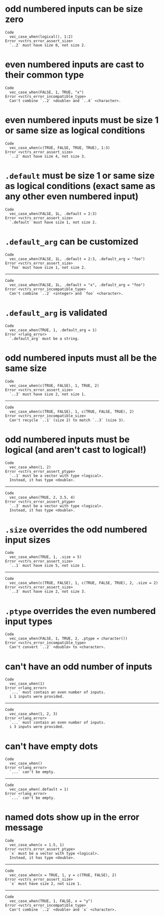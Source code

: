 # odd numbered inputs can be size zero

    Code
      vec_case_when(logical(), 1:2)
    Error <vctrs_error_assert_size>
      `..2` must have size 0, not size 2.

# even numbered inputs are cast to their common type

    Code
      vec_case_when(FALSE, 1, TRUE, "x")
    Error <vctrs_error_incompatible_type>
      Can't combine `..2` <double> and `..4` <character>.

# even numbered inputs must be size 1 or same size as logical conditions

    Code
      vec_case_when(c(TRUE, FALSE, TRUE, TRUE), 1:3)
    Error <vctrs_error_assert_size>
      `..2` must have size 4, not size 3.

# `.default` must be size 1 or same size as logical conditions (exact same as any other even numbered input)

    Code
      vec_case_when(FALSE, 1L, .default = 2:3)
    Error <vctrs_error_assert_size>
      `.default` must have size 1, not size 2.

# `.default_arg` can be customized

    Code
      vec_case_when(FALSE, 1L, .default = 2:3, .default_arg = "foo")
    Error <vctrs_error_assert_size>
      `foo` must have size 1, not size 2.

---

    Code
      vec_case_when(FALSE, 1L, .default = "x", .default_arg = "foo")
    Error <vctrs_error_incompatible_type>
      Can't combine `..2` <integer> and `foo` <character>.

# `.default_arg` is validated

    Code
      vec_case_when(TRUE, 1, .default_arg = 1)
    Error <rlang_error>
      `.default_arg` must be a string.

# odd numbered inputs must all be the same size

    Code
      vec_case_when(c(TRUE, FALSE), 1, TRUE, 2)
    Error <vctrs_error_assert_size>
      `..3` must have size 2, not size 1.

---

    Code
      vec_case_when(c(TRUE, FALSE), 1, c(TRUE, FALSE, TRUE), 2)
    Error <vctrs_error_incompatible_size>
      Can't recycle `..1` (size 2) to match `..3` (size 3).

# odd numbered inputs must be logical (and aren't cast to logical!)

    Code
      vec_case_when(1, 2)
    Error <vctrs_error_assert_ptype>
      `..1` must be a vector with type <logical>.
      Instead, it has type <double>.

---

    Code
      vec_case_when(TRUE, 2, 3.5, 4)
    Error <vctrs_error_assert_ptype>
      `..3` must be a vector with type <logical>.
      Instead, it has type <double>.

# `.size` overrides the odd numbered input sizes

    Code
      vec_case_when(TRUE, 1, .size = 5)
    Error <vctrs_error_assert_size>
      `..1` must have size 5, not size 1.

---

    Code
      vec_case_when(c(TRUE, FALSE), 1, c(TRUE, FALSE, TRUE), 2, .size = 2)
    Error <vctrs_error_assert_size>
      `..3` must have size 2, not size 3.

# `.ptype` overrides the even numbered input types

    Code
      vec_case_when(FALSE, 1, TRUE, 2, .ptype = character())
    Error <vctrs_error_incompatible_type>
      Can't convert `..2` <double> to <character>.

# can't have an odd number of inputs

    Code
      vec_case_when(1)
    Error <rlang_error>
      `...` must contain an even number of inputs.
      i 1 inputs were provided.

---

    Code
      vec_case_when(1, 2, 3)
    Error <rlang_error>
      `...` must contain an even number of inputs.
      i 3 inputs were provided.

# can't have empty dots

    Code
      vec_case_when()
    Error <rlang_error>
      `...` can't be empty.

---

    Code
      vec_case_when(.default = 1)
    Error <rlang_error>
      `...` can't be empty.

# named dots show up in the error message

    Code
      vec_case_when(x = 1.5, 1)
    Error <vctrs_error_assert_ptype>
      `x` must be a vector with type <logical>.
      Instead, it has type <double>.

---

    Code
      vec_case_when(x = TRUE, 1, y = c(TRUE, FALSE), 2)
    Error <vctrs_error_assert_size>
      `x` must have size 2, not size 1.

---

    Code
      vec_case_when(TRUE, 1, FALSE, x = "y")
    Error <vctrs_error_incompatible_type>
      Can't combine `..2` <double> and `x` <character>.

